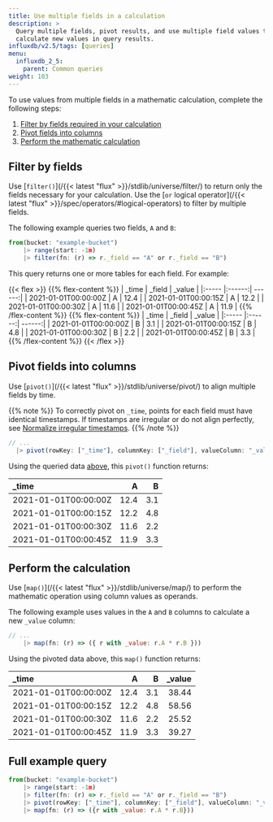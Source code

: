 ```yaml
---
title: Use multiple fields in a calculation
description: >
  Query multiple fields, pivot results, and use multiple field values to
  calculate new values in query results.
influxdb/v2.5/tags: [queries]
menu:
  influxdb_2_5:
    parent: Common queries
weight: 103
---
```


To use values from multiple fields in a mathematic calculation, complete the following steps:

1. [Filter by fields required in your calculation](#filter-by-fields)
2. [Pivot fields into columns](#pivot-fields-into-columns)
3. [Perform the mathematic calculation](#perform-the-calculation)

## Filter by fields
Use [`filter()`](/{{< latest "flux" >}}/stdlib/universe/filter/)
to return only the fields necessary for your calculation.
Use the [`or` logical operator](/{{< latest "flux" >}}/spec/operators/#logical-operators)
to filter by multiple fields.

The following example queries two fields, `A` and `B`:

```js
from(bucket: "example-bucket")
    |> range(start: -1m)
    |> filter(fn: (r) => r._field == "A" or r._field == "B")
```

This query returns one or more tables for each field. For example:

{{< flex >}}
{{% flex-content %}}
| _time                | _field | _value |
|:-----                |:------:| ------:|
| 2021-01-01T00:00:00Z | A      | 12.4   |
| 2021-01-01T00:00:15Z | A      | 12.2   |
| 2021-01-01T00:00:30Z | A      | 11.6   |
| 2021-01-01T00:00:45Z | A      | 11.9   |
{{% /flex-content %}}
{{% flex-content %}}
| _time                | _field | _value |
|:-----                |:------:| ------:|
| 2021-01-01T00:00:00Z | B      | 3.1    |
| 2021-01-01T00:00:15Z | B      | 4.8    |
| 2021-01-01T00:00:30Z | B      | 2.2    |
| 2021-01-01T00:00:45Z | B      | 3.3    |
{{% /flex-content %}}
{{< /flex >}}

## Pivot fields into columns
Use [`pivot()`](/{{< latest "flux" >}}/stdlib/universe/pivot/)
to align multiple fields by time.

{{% note %}}
To correctly pivot on `_time`, points for each field must have identical timestamps.
If timestamps are irregular or do not align perfectly, see
[Normalize irregular timestamps](/influxdb/v2.5/query-data/flux/manipulate-timestamps/#normalize-irregular-timestamps).
{{% /note %}}

```js
// ...
  |> pivot(rowKey: ["_time"], columnKey: ["_field"], valueColumn: "_value")
```

Using the queried data [above](#filter-by-fields), this `pivot()` function returns:

| _time                | A      | B      |
|:-----                | ------:| ------:|
| 2021-01-01T00:00:00Z | 12.4   | 3.1    |
| 2021-01-01T00:00:15Z | 12.2   | 4.8    |
| 2021-01-01T00:00:30Z | 11.6   | 2.2    |
| 2021-01-01T00:00:45Z | 11.9   | 3.3    |

## Perform the calculation
Use [`map()`](/{{< latest "flux" >}}/stdlib/universe/map/)
to perform the mathematic operation using column values as operands.

The following example uses values in the `A` and `B` columns to calculate a new `_value` column:

```js
// ...
    |> map(fn: (r) => ({ r with _value: r.A * r.B }))
```

Using the pivoted data above, this `map()` function returns:

| _time                | A      | B      | _value |
|:-----                | ------:| ------:| ------:|
| 2021-01-01T00:00:00Z | 12.4   | 3.1    | 38.44  |
| 2021-01-01T00:00:15Z | 12.2   | 4.8    | 58.56  |
| 2021-01-01T00:00:30Z | 11.6   | 2.2    | 25.52  |
| 2021-01-01T00:00:45Z | 11.9   | 3.3    | 39.27  |

## Full example query

```js
from(bucket: "example-bucket")
    |> range(start: -1m)
    |> filter(fn: (r) => r._field == "A" or r._field == "B")
    |> pivot(rowKey: ["_time"], columnKey: ["_field"], valueColumn: "_value")
    |> map(fn: (r) => ({r with _value: r.A * r.B}))
```
